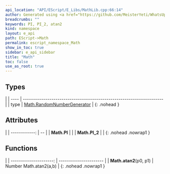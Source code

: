 ```yaml
---
api_location: "API/EScript/E_Libs/MathLib.cpp:66:14"
author: Generated using <a href="https://github.com/MeisterYeti/WhatsUpDoc">WhatsUpDoc</a>
breadcrumbs: ""
keywords: PI, PI_2, atan2
kind: namespace
layout: e_api
path: EScript->Math
permalink: escript_namespace_Math
show_in_toc: true
sidebar: e_api_sidebar
title: "Math"
toc: false
use_as_root: true
---
```


## Types

|
| ---- | --------------------------------------------------------------------- | 
| type | [Math.RandomNumberGenerator](escript_type_Math_RandomNumberGenerator) | 
{: .nohead }

## Attributes

|
| ------------: | -- | 
| **Math.PI**   |  | 
| **Math.PI_2** |  | 
{: .nohead .nowrap1 }

## Functions

|
| ---------------------: | ---------------------- | 
| **Math.atan2**(p0, p1) | Number Math.atan2(a,b) | 
{: .nohead .nowrap1 }

